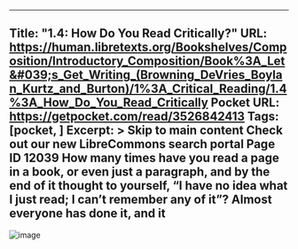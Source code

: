 
---
Title: "1.4: How Do You Read Critically?"
URL: https://human.libretexts.org/Bookshelves/Composition/Introductory_Composition/Book%3A_Let&#039;s_Get_Writing_(Browning_DeVries_Boylan_Kurtz_and_Burton)/1%3A_Critical_Reading/1.4%3A_How_Do_You_Read_Critically
Pocket URL: https://getpocket.com/read/3526842413
Tags: [pocket, ]
Excerpt: >
    Skip to main content Check out our new LibreCommons search portal Page ID 12039 How many times have you read a page in a book, or even just a paragraph, and by the end of it thought to yourself, “I have no idea what I just read; I can’t remember any of it”? Almost everyone has done it, and it
---

![image](https://human.libretexts.org/@api/deki/files/40620/Broad-to-Narrow-Questions.png?revision=1&size=bestfit&width=537&height=537)
